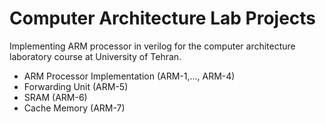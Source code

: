 # Computer Architecture Lab Projects

Implementing ARM processor in verilog for the computer architecture laboratory course at University of Tehran.

- ARM Processor Implementation (ARM-1,..., ARM-4)
- Forwarding Unit (ARM-5)
- SRAM (ARM-6)
- Cache Memory (ARM-7)
